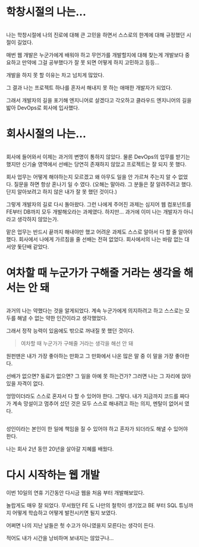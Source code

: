 <p><img alt="" src="https://velog.velcdn.com/images/tonyhan18/post/d7020f96-730e-43ea-a7f8-9fa34fe5558b/image.gif" /></p>
<h1 id="학창시절의-나는">학창시절의 나는...</h1>
<p><img alt="" src="https://velog.velcdn.com/images/tonyhan18/post/db9a64e1-1c1a-4be9-b1a9-8ce36bd2f142/image.png" /></p>
<p>나는 학창시절에 나의 진로에 대해 큰 고민을 하면서 스스로의 한계에 대해 규정했던 시절이 길었다.</p>
<p>매번 웹 개발은 누군가에게 배워야 하고
무언가를 개발할지에 대해 찾는게 개발보다 중요하고
만약에 그걸 공부했다가 잘 못 되면 어떻게 하지 고민하고
등등...</p>
<p>개발을 하지 못 할 이유는 차고 넘치게 많았다.</p>
<p>그 결과 나는 프로젝트 하나를 혼자서 해내지 못 하는 애매한 개발자가 되었다.</p>
<p>그래서 개발자의 길을 포기해 엔지니어로 살겠다고 각오하고 클라우드 엔지니어의 길을 밟아 DevOps로 회사에 입사했다.</p>
<h1 id="회사시절의-나는">회사시절의 나는...</h1>
<p><img alt="" src="https://velog.velcdn.com/images/tonyhan18/post/c3b7c2e9-02c5-40e7-8891-adc04acc2a3e/image.png" /></p>
<p>회사에 들어와서 이제는 과거의 변명이 통하지 않았다.
물론 DevOps의 업무를 받기는 했지만 신기술 영역에서 선배는 당연히 존재하지 않았고 프로젝트는 잘 되지 못 했다.</p>
<p>회사 업무는 어떻게 해야하는지 모르겠고 왜 아무도 일을 안 가르쳐 주는지 알 수 없었다. 질문을 하면 항상 혼나기 일 수 였다.
(오해는 말아라. 그 분들은 잘 알려주려고 했다. 단지 알아보려고 하지 않은 내가 잘 못 했던 것이다.)</p>
<p>그렇게 개발자의 길로 다시 돌아왔다.
그런 나에게 주어진 과제는 심지어 웹 컴포넌트를 FE부터 DB까지 모두 개발해오라는 과제였다.
하지만... 과거에 이미 나는 개발자가 아니라고 생각하지 않았는가.</p>
<p>맡은 업무는 반드시 끝까지 해내야만 했고
어려운 과제도 스스로 알아서 다 할 줄 알아야 했다. 회사에서 나에게 가르침을 줄 선배는 전혀 없었다.
회사에서의 나는 바람 없는 대서양 돛단배 같았다.
<img alt="" src="https://velog.velcdn.com/images/tonyhan18/post/3e8da429-95a1-439e-95bd-902668401603/image.png" /></p>
<h1 id="여차할-때-누군가가-구해줄-거라는-생각을-해서는-안-돼">여차할 때 누군가가 구해줄 거라는 생각을 해서는 안 돼</h1>
<p><img alt="" src="https://velog.velcdn.com/images/tonyhan18/post/9b2dfe11-fadc-4eb2-82cc-3447c2ff0279/image.png" /></p>
<p>과거의 나는 약했다는 것을 알게되었다.
계속 누군가에게 의지하려고 하고
스스로는 모두를 해낼 수 없는 약한 인간이라고 생각했었다.</p>
<p>그래서 정작 능력이 있음에도 밖으로 꺼내질 못 했던 것이다.</p>
<blockquote>
<p>여차할 때 누군가가 구해줄 거라는 생각을 해선 안 돼</p>
</blockquote>
<p>원펀맨은 내가 가장 좋아하는 만화고 그 만화에서 나온 많은 말 중 이 말을 가장 좋아한다.</p>
<p>선배가 없으면? 동료가 없으면? 그 일을 아예 못 하는건가?
그러면 나는 그 자리에 앉아 있을 자격이 없다.</p>
<p>엉망이더라도 스스로 혼자서 다 할 수 있어야 한다.
그렇다. 내가 지금까지 코드를 짜다가 계속 망설이고 멈추어 섰던 것은 모두 스스로 해내려고 하는 의지, 멘탈이 없어서 였다.</p>
<p><img alt="" src="https://velog.velcdn.com/images/tonyhan18/post/b91606a5-9a39-48b1-b965-93131fed46c0/image.png" /></p>
<p>성인이라는 본인이 한 일에 책임을 질 수 있어야 하고
혼자가 되더라도 해낼 수 있어야 한다.</p>
<p>나는 회사 2년 동안 20년을 살아갈 지혜를 배웠다.</p>
<h1 id="다시-시작하는-웹-개발">다시 시작하는 웹 개발</h1>
<p>이번 10일의 연휴 기간동안 다시금 웹을 처음 부터 개발해보았다.</p>
<p>놀랍게도 매우 잘 되었다. 무서웠던 FE 도 나만의 철학이 생기었고
BE 부터 SQL 튜닝까지 어떻게 학습하고 어떻게 발전시키면 될지 보였다.</p>
<p>어쩌면 나의 지난 날들은 헛 수고가 아니였을지 모른다는 생각이 든다.</p>
<p>적어도 내가 시간을 낭비하며 보내지는 않았구나...</p>